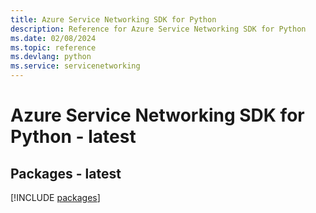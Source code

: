 ```yaml
---
title: Azure Service Networking SDK for Python
description: Reference for Azure Service Networking SDK for Python
ms.date: 02/08/2024
ms.topic: reference
ms.devlang: python
ms.service: servicenetworking
---
```

# Azure Service Networking SDK for Python - latest
## Packages - latest
[!INCLUDE [packages](service-networking-index.md)]